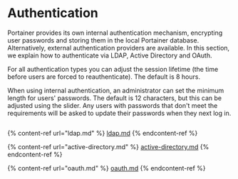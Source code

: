 # Authentication

Portainer provides its own internal authentication mechanism, encrypting user passwords and storing them in the local Portainer database. Alternatively, external authentication providers are available. In this section, we explain how to authenticate via LDAP, Active Directory and OAuth.


For all authentication types you can adjust the session lifetime (the time before users are forced to reauthenticate). The default is 8 hours.


When using internal authentication, an administrator can set the minimum length for users' passwords. The default is 12 characters, but this can be adjusted using the slider. Any users with passwords that don't meet the requirements will be asked to update their passwords when they next log in.

<figure><img src="../../../.gitbook/assets/2.15-settings-authentication.png" alt=""><figcaption></figcaption></figure>

{% content-ref url="ldap.md" %}
[ldap.md](ldap.md)
{% endcontent-ref %}

{% content-ref url="active-directory.md" %}
[active-directory.md](active-directory.md)
{% endcontent-ref %}

{% content-ref url="oauth.md" %}
[oauth.md](oauth.md)
{% endcontent-ref %}



